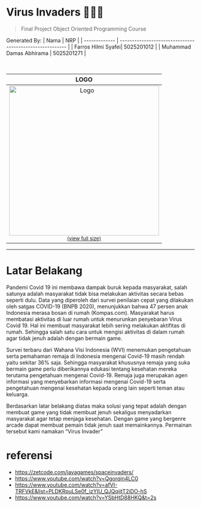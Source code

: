 # Virus Invaders 👾👾👾

> Final Project Object Oriented Programming Course

Generated By:
| Nama          | NRP                                                     | 
| ------------- | -------------------------------------------------------- |
| Farros Hilmi Syafei| 5025201012 | 
| Muhammad Damas Abhirama  | 5025201271 |

<br />


|                                                                                                                                                                                                 LOGO                                                                                                                                                                                                  |
| :---------------------------------------------------------------------------------------------------------------------------------------------------------------------------------------------------------------------------------------------------------------------------------------------------------------------------------------------------------------------------------------------------------: |
| <a href="https://user-images.githubusercontent.com/86004023/147070212-e3e496ff-0e22-42ea-87b9-bc766e82f85e.png"><img src="https://user-images.githubusercontent.com/86004023/147070212-e3e496ff-0e22-42ea-87b9-bc766e82f85e.png" alt="Logo" width="400"></a><br /><sup><a href="https://user-images.githubusercontent.com/86004023/147070212-e3e496ff-0e22-42ea-87b9-bc766e82f85e.png">(view full size)</a> |
  
  <hr/>

  # Latar Belakang
  
  Pandemi Covid 19 ini membawa dampak buruk kepada masyarakat, salah satunya adalah masyarakat tidak bisa melakukan aktivitas secara bebas seperti dulu. Data yang diperoleh dari survei penilaian cepat yang dilakukan oleh satgas COVID-19 (BNPB 2020), menunjukkan bahwa 47 persen anak Indonesia merasa bosan di rumah (Kompas.com). Masyarakat harus membatasi aktivitas di luar rumah untuk menurunkan penyebaran Virus Covid 19. Hal ini membuat masyarakat lebih sering melakukan aktifitas di rumah. Sehingga salah satu cara untuk mengisi aktivitas di dalam rumah agar tidak jenuh adalah dengan bermain game.
  
  Survei terbaru dari Wahana Visi Indonesia (WVI) menemukan pengetahuan serta pemahaman remaja di Indonesia mengenai Covid-19 masih rendah yaitu sekitar 36% saja. Sehingga masyarakat khususnya remaja yang suka bermain game perlu diberikannya edukasi tentang kesehatan mereka terutama pengetahuan mengenai Covid-19. Remaja juga merupakan agen informasi yang menyebarkan informasi mengenai Covid-19 serta pengetahuan mengenai kesehatan kepada orang lain seperti teman atau keluarga.
  
  Berdasarkan latar belakang diatas maka solusi yang tepat adalah dengan membuat game yang tidak membuat jenuh sekaligus menyadarkan masyarakat agar tetap menjaga kesehatan. Dengan game yang bergenre arcade dapat membuat pemain tidak jenuh saat memainkannya. Permainan tersebut kami namakan “Virus Invader”
  
  # referensi
  - https://zetcode.com/javagames/spaceinvaders/
  - https://www.youtube.com/watch?v=Qgorqin4LC0
  - https://www.youtube.com/watch?v=afVI-TRFVkE&list=PLDKRpuLSe0f_jzYIU_QJQqijtT2iDO-hS
  - https://www.youtube.com/watch?v=YSbHtD88HKQ&t=2s
